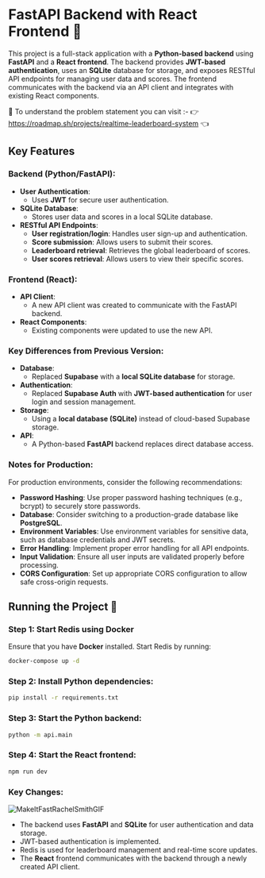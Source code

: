 # FastAPI Backend with React Frontend 🚀 

This project is a full-stack application with a **Python-based backend** using **FastAPI** and a **React frontend**. The backend provides **JWT-based authentication**, uses an **SQLite** database for storage, and exposes RESTful API endpoints for managing user data and scores. The frontend communicates with the backend via an API client and integrates with existing React components.

🎯  To understand the problem statement you can visit :- 👉 https://roadmap.sh/projects/realtime-leaderboard-system 👈

## Key Features

### Backend (Python/FastAPI): 
 
- **User Authentication**: 
  - Uses **JWT** for secure user authentication.
- **SQLite Database**:
  - Stores user data and scores in a local SQLite database.
- **RESTful API Endpoints**:
  - **User registration/login**: Handles user sign-up and authentication.
  - **Score submission**: Allows users to submit their scores.
  - **Leaderboard retrieval**: Retrieves the global leaderboard of scores.
  - **User scores retrieval**: Allows users to view their specific scores.

### Frontend (React):

- **API Client**:
  - A new API client was created to communicate with the FastAPI backend.
- **React Components**:
  - Existing components were updated to use the new API.

### Key Differences from Previous Version:

- **Database**:
  - Replaced **Supabase** with a **local SQLite database** for storage.
- **Authentication**:
  - Replaced **Supabase Auth** with **JWT-based authentication** for user login and session management.
- **Storage**:
  - Using a **local database (SQLite)** instead of cloud-based Supabase storage.
- **API**:
  - A Python-based **FastAPI** backend replaces direct database access.

### Notes for Production:

For production environments, consider the following recommendations:
- **Password Hashing**: Use proper password hashing techniques (e.g., bcrypt) to securely store passwords.
- **Database**: Consider switching to a production-grade database like **PostgreSQL**.
- **Environment Variables**: Use environment variables for sensitive data, such as database credentials and JWT secrets.
- **Error Handling**: Implement proper error handling for all API endpoints.
- **Input Validation**: Ensure all user inputs are validated properly before processing.
- **CORS Configuration**: Set up appropriate CORS configuration to allow safe cross-origin requests.

## Running the Project 🧐

### Step 1: Start Redis using Docker

Ensure that you have **Docker** installed. Start Redis by running:

```bash
docker-compose up -d
```

### Step 2: Install Python dependencies: 

```bash
pip install -r requirements.txt
```

### Step 3: Start the Python backend:

  ```bash
python -m api.main
```

### Step 4: Start the React frontend:

```bash
npm run dev
```
   
### Key Changes:

![MakeItFastRachelSmithGIF](https://github.com/user-attachments/assets/9338068e-e1c5-4197-94b7-4694524f3ee9)




- The backend uses **FastAPI** and **SQLite** for user authentication and data storage.
- JWT-based authentication is implemented.
- Redis is used for leaderboard management and real-time score updates.
- The **React** frontend communicates with the backend through a newly created API client.


